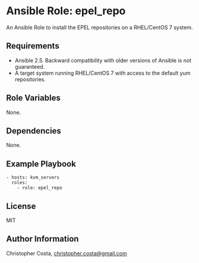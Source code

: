 Ansible Role: epel_repo
=========

An Ansible Role to install the EPEL repositories on a RHEL/CentOS 7 system.

Requirements
------------

* Ansible 2.5. Backward compatibility with older versions of Ansible is not guaranteed.
* A target system running RHEL/CentOS 7 with access to the default yum repositories.

Role Variables
--------------

None.

Dependencies
------------

None.

Example Playbook
----------------

    - hosts: kvm_servers
      roles:
        - role: epel_repo

License
-------

MIT

Author Information
------------------

Christopher Costa, christopher.costa@gmail.com
